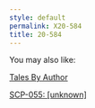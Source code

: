 ```yaml
---
style: default
permalink: X20-584
title: 20-584
---
```

You may also like:

[Tales By Author](http://scp-wiki.net/tales-by-author)

[SCP-055: [unknown]](http://scp-wiki.net/scp-055)

